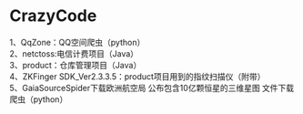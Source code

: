 # CrazyCode
1、QqZone：QQ空间爬虫（python）</br>
2、netctoss:电信计费项目（Java）</br>
3、product：仓库管理项目（Java）</br>
4、ZKFinger SDK_Ver2.3.3.5：product项目用到的指纹扫描仪（附带）</br>
5、GaiaSourceSpider下载欧洲航空局 公布包含10亿颗恒星的三维星图 文件下载爬虫（python）</br>
